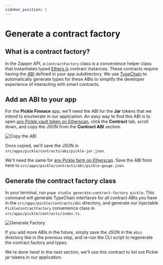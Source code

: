 ```yaml
---
sidebar_position: 3
---
```


# Generate a contract factory

## What is a contract factory?

In the Zapper API, a `ContractFactory` class is a convenience helper class that
instantiates typed [Ethers.js](https://docs.ethers.io/) contract instances.
These contracts require having the
[ABI](https://www.quicknode.com/guides/solidity/what-is-an-abi) defined in your
app subdirectory. We use [TypeChain](https://github.com/dethcrypto/TypeChain) to
automatically generate types for these ABIs to simplify the developer experience
of interacting with smart contracts.

## Add an ABI to your app

For the **Pickle Finnace** app, we'll need the ABI for the **Jar** tokens that
we intend to enumerate in our application. An easy way to find this ABI is to
open
[any Pickle vault token on Etherscan](https://etherscan.io/address/0x1bb74b5ddc1f4fc91d6f9e7906cf68bc93538e33),
click the **Contract** tab, scroll down, and copy the JSON from the **Contract
ABI** section.

![Copy the ABI](../../static/img/tutorial/copy-abi.png)

Once copied, we'll save the JSON in
`src/apps/pickle/contracts/abi/pickle-jar.json`.

We'll need the same for
[any Pickle farm on Etherscan](https://etherscan.io/address/0xf5bd1a4894a6ac1d786c7820bc1f36b1535147f6).
Save the ABI from here to `src/apps/pickle/contracts/abi/pickle-gauge.json`.

## Generate the contract factory class

In your terminal, run `pnpm studio generate:contract-factory pickle`. This
command will generate TypeChain interfaces for all contract ABIs you have in the
`src/apps/pickle/contracts/abi` directory, and generate our injectable
`PickleContractFactory` convenience class in
`src/apps/pickle/contracts/index.ts`.

![Generate Factory](../../static/img/tutorial/generate-contract-factory.png)

If you add more ABIs in the future, simply save the JSON in the `abis` directory
like in the previous step, and re-run the CLI script to regenerate the contract
factory and types.

We're done here! In the next section, we'll use this contract to list out Pickle
jar tokens in our application.
